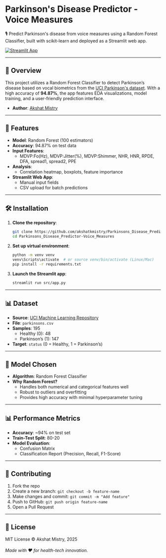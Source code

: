 # Parkinson's Disease Predictor - Voice Measures

🎙️ Predict Parkinson's disease from voice measures using a Random Forest Classifier, built with scikit-learn and deployed as a Streamlit web app.

[![Streamlit App](https://static.streamlit.io/badges/streamlit_badge_black_white.svg)](https://parkinsons-disease-predictor-voicemeasures.streamlit.app/) 

---

## 🧠 Overview

This project utilizes a Random Forest Classifier to detect Parkinson’s disease based on vocal biometrics from the [UCI Parkinson's dataset](https://archive.ics.uci.edu/ml/datasets/parkinsons). With a high accuracy of **94.87%**, the app features EDA visualizations, model training, and a user-friendly prediction interface.

 
- **Author**: [Akshat Mistry](https://github.com/akshatkmistry)

---

## 🚀 Features

- **Model**: Random Forest (100 estimators)
- **Accuracy**: 94.87% on test data
- **Input Features**:
  - MDVP:Fo(Hz), MDVP:Jitter(%), MDVP:Shimmer, NHR, HNR, RPDE, DFA, spread1, spread2, PPE
- **Analysis**:
  - Correlation heatmap, boxplots, feature importance
- **Streamlit Web App**:
  - Manual input fields
  - CSV upload for batch predictions

---

## 🛠️ Installation

1. **Clone the repository**:
   ```bash
   git clone https://github.com/akshatkmistry/Parkinsons_Disease_Predictor-Voice_Measures.git
   cd Parkinsons_Disease_Predictor-Voice_Measures
   ```

2. **Set up virtual environment**:
   ```bash
   python -m venv venv
   venv\Scripts\activate  # or source venv/bin/activate (Linux/Mac)
   pip install -r requirements.txt
   ```

3. **Launch the Streamlit app**:
   ```bash
   streamlit run src/app.py
   ```
---

## 📊 Dataset

- **Source**: [UCI Machine Learning Repository](https://archive.ics.uci.edu/ml/datasets/parkinsons)
- **File**: `parkinsons.csv`
- **Samples**: 195  
  - Healthy (0): 48  
  - Parkinson’s (1): 147  
- **Target**: `status` (0 = Healthy, 1 = Parkinson’s)

---

## 🧠 Model Chosen

- **Algorithm**: Random Forest Classifier  
- **Why Random Forest?**
  - Handles both numerical and categorical features well
  - Robust to outliers and overfitting
  - Provides high accuracy with minimal hyperparameter tuning

---

## 📊 Performance Metrics

- **Accuracy**: ~94% on test set
- **Train-Test Split**: 80-20
- **Model Evaluation**:
  - Confusion Matrix
  - Classification Report (Precision, Recall, F1-Score)


---

## 🤝 Contributing

1. Fork the repo
2. Create a new branch: `git checkout -b feature-name`
3. Make changes and commit: `git commit -m "Add feature"`
4. Push to GitHub: `git push origin feature-name`
5. Open a Pull Request

---

## 📜 License

MIT License © Akshat Mistry, 2025


###### *Made with ❤️ for health-tech innovation.*

